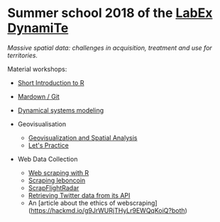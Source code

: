 # Summer school 2018 of the [LabEx DynamiTe](http://labex-dynamite.com/en/the-labex/)  
*Massive spatial data: challenges in acquisition, treatment and use for territories.*

Material workshops:

- [Short Introduction to R](https://dynamitestaff.github.io/R-workshops/Rbase_sp_sf_tutorial.zip)

- [Mardown  / Git](https://dynamitestaff.github.io/R-workshops/MarkdownGit/MarkdownGit.html)

- [Dynamical systems modeling](https://dynamitestaff.github.io/R-workshops/Modeling/syllabus/Modelling_Data_Part1.html)

- Geovisualisation
    - [Geovisualization and Spatial Analysis](https://dynamitestaff.github.io/R-workshops/Geovisualisation/lecture/lecture.html)
    - [Let's Practice](https://dynamitestaff.github.io/R-workshops/Geovisualisation/exercises/exercises.html)
    
    
- Web Data Collection
    - [Web scraping with R](https://dynamitestaff.github.io/R-workshops/Web_data_collection/tuto_scraping/tuto_scraping.html)
    - [Scraping leboncoin](https://dynamitestaff.github.io/R-workshops/Web_data_collection/scrap_leboncoin/projet_leboncoin.html)
    - [ScrapFlightRadar](https://dynamitestaff.github.io/R-workshops/Web_data_collection/scrap_flightradar/scrap_flightradar.html)
    - [Retrieving Twitter data from its API](https://dynamitestaff.github.io/R-workshops/Web_data_collection/API_twitter/API_twitter.html)
    - An [article about the ethics of webscraping] (https://hackmd.io/g9JrWURjTHyLr9EWQqKoiQ?both)
